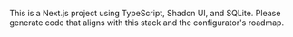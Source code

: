 <!-- Use this file to provide workspace-specific custom instructions to Copilot. For more details, visit https://code.visualstudio.com/docs/copilot/copilot-customization#_use-a-githubcopilotinstructionsmd-file -->

This is a Next.js project using TypeScript, Shadcn UI, and SQLite. Please generate code that aligns with this stack and the configurator's roadmap.

